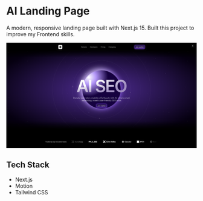 # AI Landing Page

A modern, responsive landing page built with Next.js 15. Built this project to improve my Frontend skills.

![AI Landing Page Overview](/public/assets/landing-overview.png)

## Tech Stack

- Next.js
- Motion
- Tailwind CSS

